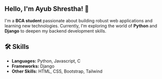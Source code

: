 ## Hello, I'm Ayub Shrestha! 👋

I'm a **BCA student** passionate about building robust web applications and learning new technologies. Currently, I'm exploring the world of **Python** and **Django** to deepen my backend development skills.

## 🛠️ Skills  
- **Languages:** Python, Javascript, C
- **Frameworks:** Django  
- **Other Skills:** HTML, CSS, Bootstrap, Tailwind

<!--
**ayubsht1/ayubsht1** is a ✨ _special_ ✨ repository because its `README.md` (this file) appears on your GitHub profile.

Here are some ideas to get you started:

- 🔭 I’m currently working on ...
- 🌱 I’m currently learning ...
- 👯 I’m looking to collaborate on ...
- 🤔 I’m looking for help with ...
- 💬 Ask me about ...
- 📫 How to reach me: ...
- 😄 Pronouns: ...
- ⚡ Fun fact: ...
-->
